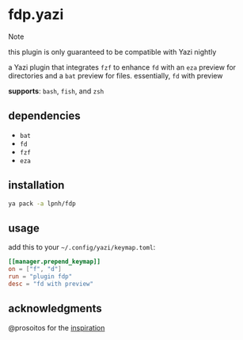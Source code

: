 # fdp.yazi

> [!NOTE]
> this plugin is only guaranteed to be compatible with Yazi nightly

a Yazi plugin that integrates `fzf` to enhance `fd` with an `eza` preview for directories and a `bat` preview for files. essentially, `fd` with preview

**supports**: `bash`, `fish`, and `zsh`

## dependencies

- `bat`
- `fd`
- `fzf`
- `eza`

## installation

```sh
ya pack -a lpnh/fdp
```

## usage

add this to your `~/.config/yazi/keymap.toml`:

```toml
[[manager.prepend_keymap]]
on = ["f", "d"]
run = "plugin fdp"
desc = "fd with preview"
```

## acknowledgments

@prosoitos for the [inspiration](https://github.com/sxyazi/yazi/discussions/2273)
